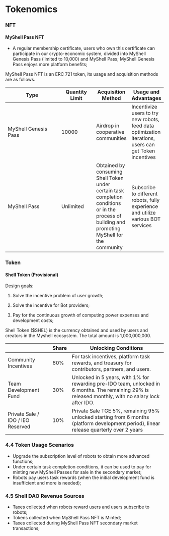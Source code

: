 # Tokenomics

### NFT

#### MyShell Pass NFT

* A regular membership certificate, users who own this certificate can participate in our crypto-economic system, divided into MyShell Genesis Pass (limited to 10,000) and MyShell Pass; MyShell Genesis Pass enjoys more platform benefits;

MyShell Pass NFT is an ERC 721 token, its usage and acquisition methods are as follows.

<table><thead><tr><th width="172">Type</th><th width="99">Quantity Limit</th><th>Acquisition Method</th><th>Usage and Advantages</th></tr></thead><tbody><tr><td>MyShell Genesis Pass</td><td>10000</td><td>Airdrop in cooperative communities</td><td>Incentivize users to try new robots, feed data optimization iterations, users can get Token incentives</td></tr><tr><td>MyShell Pass</td><td>Unlimited</td><td>Obtained by consuming Shell Token under certain task completion conditions or in the process of building and promoting MyShell for the community</td><td>Subscribe to different robots, fully experience and utilize various BOT services</td></tr></tbody></table>

### Token

#### Shell Token (Provisional)

Design goals:

1. Solve the incentive problem of user growth;

2. Solve the incentive for Bot providers;

3. Pay for the continuous growth of computing power expenses and development costs;



Shell Token ($SHEL) is the currency obtained and used by users and creators in the Myshell ecosystem. The total amount is 1,000,000,000.

|                  | Share  | Unlocking Conditions                                                |
| ---------------- | --- | --------------------------------------------------- |
| Community Incentives             | 60% | For task incentives, platform task rewards, and treasury for contributors, partners, and users.                    |
| Team Development Fund           | 30% | Unlocked in 5 years, with 1% for rewarding pre-IDO team, unlocked in 6 months. The remaining 29% is released monthly, with no salary lock after IDO. |
| Private Sale / IDO / IEO Reserved | 10% | Private Sale TGE 5%, remaining 95% unlocked starting from 6 months (platform development period), linear release quarterly over 2 years             |

### 4.4 Token Usage Scenarios

* Upgrade the subscription level of robots to obtain more advanced functions;
* Under certain task completion conditions, it can be used to pay for minting new MyShell Passes for sale in the secondary market;
* Robots pay users task rewards (when the initial development fund is insufficient and more is needed);



### 4.5 Shell DAO Revenue Sources

* Taxes collected when robots reward users and users subscribe to robots;
* Tokens collected when MyShell Pass NFT is Minted;
* Taxes collected during MyShell Pass NFT secondary market transactions;